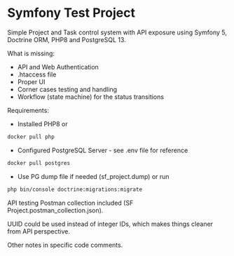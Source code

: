 # Symfony Test Project

Simple Project and Task control system with API exposure using Symfony 5, Doctrine ORM, PHP8 and PostgreSQL 13.

What is missing:
* API and Web Authentication
* .htaccess file
* Proper UI
* Corner cases testing and handling
* Workflow (state machine) for the status transitions

Requirements:
* Installed PHP8 or
```bash
docker pull php
```
* Configured PostgreSQL Server - see .env file for reference
```bash
docker pull postgres
```
* Use PG dump file if needed (sf_project.dump) or run
```bash
php bin/console doctrine:migrations:migrate
```

API testing Postman collection included (SF Project.postman_collection.json).

UUID could be used instead of integer IDs, which makes things cleaner from API perspective.

Other notes in specific code comments.
